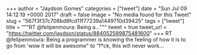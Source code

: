 
+++
author = "Jaydson Gomes"
categories = ["tweet"]
date = "Sun Jul 09 14:12:19 +0000 2017"
draft = false
image = "No media found for this Tweet"
slug = "567f3f37c708bd8fcd11f77239a1449710d39425"
tags = ["tweet"]
title = """RT @felipenmoura: Being a..."""
tweet = true
tweet_url = "https://twitter.com/jaydson/status/884052599875481600"
+++
RT @felipenmoura: Being a programmer is knowing the feeling of how it is to go from 'wow it will be awesome" to "f*ck, this will never work…
